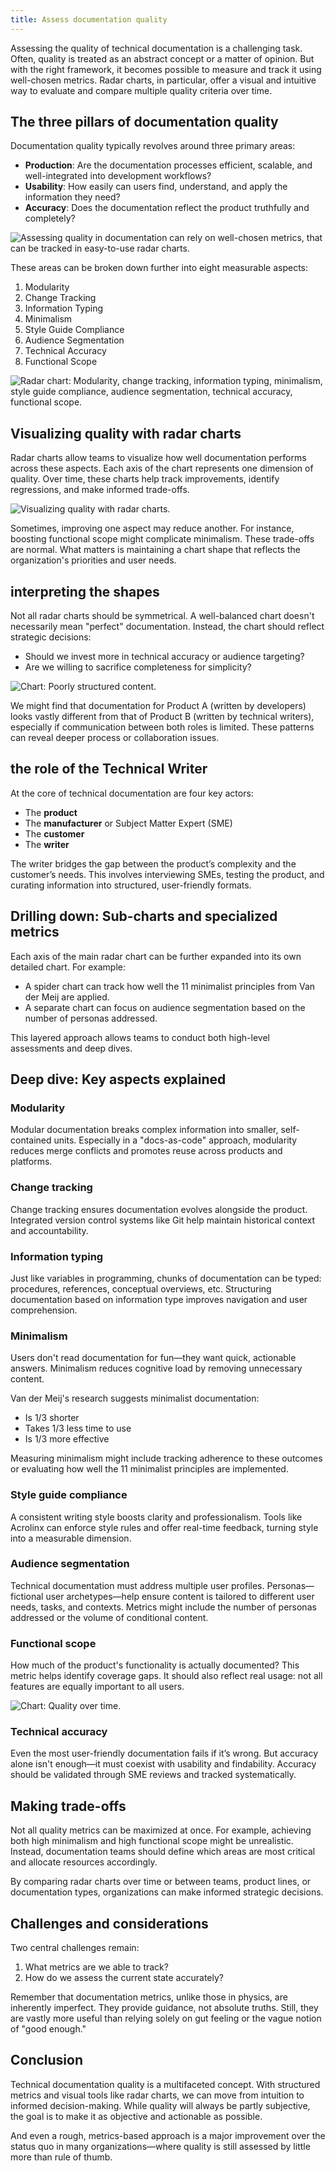 ```yaml
---
title: Assess documentation quality
---
```


Assessing the quality of technical documentation is a challenging task. Often, quality is treated as an abstract concept or a matter of opinion. But with the right framework, it becomes possible to measure and track it using well-chosen metrics. Radar charts, in particular, offer a visual and intuitive way to evaluate and compare multiple quality criteria over time.

## The three pillars of documentation quality

Documentation quality typically revolves around three primary areas:

* **Production**: Are the documentation processes efficient, scalable, and well-integrated into development workflows?
* **Usability**: How easily can users find, understand, and apply the information they need?
* **Accuracy**: Does the documentation reflect the product truthfully and completely?

![Assessing quality in documentation can rely on well-chosen metrics, that can be tracked in easy-to-use radar charts.](../guides/graphics/three-topics.svg)

These areas can be broken down further into eight measurable aspects:

1. Modularity
2. Change Tracking
3. Information Typing
4. Minimalism
5. Style Guide Compliance
6. Audience Segmentation
7. Technical Accuracy
8. Functional Scope

![Radar chart: Modularity, change tracking, information typing, minimalism, style guide compliance, audience segmentation, technical accuracy, functional scope.](../guides/graphics/pie.svg)

## Visualizing quality with radar charts

Radar charts allow teams to visualize how well documentation performs across these aspects. Each axis of the chart represents one dimension of quality. Over time, these charts help track improvements, identify regressions, and make informed trade-offs.

![Visualizing quality with radar charts.](../guides/graphics/radar-ideal.svg)

Sometimes, improving one aspect may reduce another. For instance, boosting functional scope might complicate minimalism. These trade-offs are normal. What matters is maintaining a chart shape that reflects the organization's priorities and user needs.

## interpreting the shapes

Not all radar charts should be symmetrical. A well-balanced chart doesn't necessarily mean "perfect" documentation. Instead, the chart should reflect strategic decisions:

* Should we invest more in technical accuracy or audience targeting?
* Are we willing to sacrifice completeness for simplicity?

![Chart: Poorly structured content.](../guides/graphics/radar-typing.svg)

We might find that documentation for Product A (written by developers) looks vastly different from that of Product B (written by technical writers), especially if communication between both roles is limited. These patterns can reveal deeper process or collaboration issues.

## the role of the Technical Writer

At the core of technical documentation are four key actors:

* The **product**
* The **manufacturer** or Subject Matter Expert (SME)
* The **customer**
* The **writer**

The writer bridges the gap between the product’s complexity and the customer’s needs. This involves interviewing SMEs, testing the product, and curating information into structured, user-friendly formats.

## Drilling down: Sub-charts and specialized metrics

Each axis of the main radar chart can be further expanded into its own detailed chart. For example:

* A spider chart can track how well the 11 minimalist principles from Van der Meij are applied.
* A separate chart can focus on audience segmentation based on the number of personas addressed.

This layered approach allows teams to conduct both high-level assessments and deep dives.

## Deep dive: Key aspects explained

### Modularity

Modular documentation breaks complex information into smaller, self-contained units. Especially in a "docs-as-code" approach, modularity reduces merge conflicts and promotes reuse across products and platforms.

### Change tracking

Change tracking ensures documentation evolves alongside the product. Integrated version control systems like Git help maintain historical context and accountability.

### Information typing

Just like variables in programming, chunks of documentation can be typed: procedures, references, conceptual overviews, etc. Structuring documentation based on information type improves navigation and user comprehension.

### Minimalism

Users don't read documentation for fun—they want quick, actionable answers. Minimalism reduces cognitive load by removing unnecessary content.

Van der Meij's research suggests minimalist documentation:

* Is 1/3 shorter
* Takes 1/3 less time to use
* Is 1/3 more effective

Measuring minimalism might include tracking adherence to these outcomes or evaluating how well the 11 minimalist principles are implemented.

### Style guide compliance

A consistent writing style boosts clarity and professionalism. Tools like Acrolinx can enforce style rules and offer real-time feedback, turning style into a measurable dimension.

### Audience segmentation

Technical documentation must address multiple user profiles. Personas—fictional user archetypes—help ensure content is tailored to different user needs, tasks, and contexts. Metrics might include the number of personas addressed or the volume of conditional content.

### Functional scope

How much of the product's functionality is actually documented? This metric helps identify coverage gaps. It should also reflect real usage: not all features are equally important to all users.

![Chart: Quality over time.](../guides/graphics/radar-time.svg)

### Technical accuracy

Even the most user-friendly documentation fails if it’s wrong. But accuracy alone isn't enough—it must coexist with usability and findability. Accuracy should be validated through SME reviews and tracked systematically.

## Making trade-offs

Not all quality metrics can be maximized at once. For example, achieving both high minimalism and high functional scope might be unrealistic. Instead, documentation teams should define which areas are most critical and allocate resources accordingly.

By comparing radar charts over time or between teams, product lines, or documentation types, organizations can make informed strategic decisions.

## Challenges and considerations

Two central challenges remain:

1. What metrics are we able to track?
2. How do we assess the current state accurately?

Remember that documentation metrics, unlike those in physics, are inherently imperfect. They provide guidance, not absolute truths. Still, they are vastly more useful than relying solely on gut feeling or the vague notion of "good enough."

## Conclusion

Technical documentation quality is a multifaceted concept. With structured metrics and visual tools like radar charts, we can move from intuition to informed decision-making. While quality will always be partly subjective, the goal is to make it as objective and actionable as possible.

And even a rough, metrics-based approach is a major improvement over the status quo in many organizations—where quality is still assessed by little more than rule of thumb.
